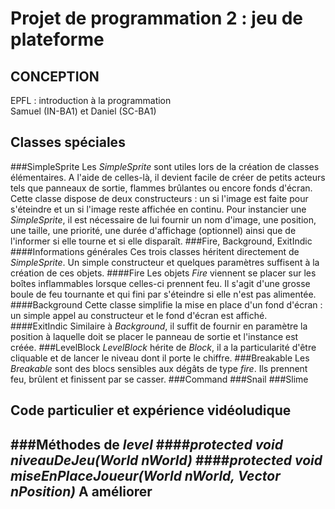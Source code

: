 Projet de programmation 2 : jeu de plateforme
=============================================
CONCEPTION
----------
EPFL : introduction à la programmation  
Samuel (IN-BA1) et Daniel (SC-BA1)

Classes spéciales
-----------------
###SimpleSprite
Les _SimpleSprite_ sont utiles lors de la création de classes élémentaires. A l'aide de celles-là, il devient facile de créer de petits acteurs tels que panneaux de sortie, flammes brûlantes ou encore fonds d'écran. Cette classe dispose de deux constructeurs : un si l'image est faite pour s'éteindre et un si l'image reste affichée en continu. Pour instancier une _SimpleSprite_, il est nécessaire de lui fournir un nom d'image, une position, une taille, une priorité, une durée d'affichage (optionnel) ainsi que de l'informer si elle tourne et si elle disparaît.
###Fire, Background, ExitIndic
####Informations générales
Ces trois classes héritent directement de _SimpleSprite_. Un simple constructeur et quelques paramètres suffisent à la création de ces objets.
####Fire
Les objets _Fire_ viennent se placer sur les boîtes inflammables lorsque celles-ci prennent feu. Il s'agit d'une grosse boule de feu tournante et qui fini par s'éteindre si elle n'est pas alimentée.
####Background
Cette classe simplifie la mise en place d'un fond d'écran : un simple appel au constructeur et le fond d'écran est affiché.
####ExitIndic
Similaire à _Background_, il suffit de fournir en paramètre la position à laquelle doit se placer le panneau de sortie et l'instance est créée.
###LevelBlock
_LevelBlock_ hérite de _Block_, il a la particularité d'être cliquable et de lancer le niveau dont il porte le chiffre.
###Breakable
Les _Breakable_ sont des blocs sensibles aux dégâts de type _fire_. Ils prennent feu, brûlent et finissent par se casser.
###Command
###Snail
###Slime

Code particulier et expérience vidéoludique
-------------------------------------------
###Méthodes de _level_ 
####_protected void niveauDeJeu(World nWorld)_
####_protected void miseEnPlaceJoueur(World nWorld, Vector nPosition)_
A améliorer
-----------
